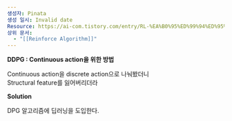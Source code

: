 ```yaml
---
생성자: Pinata
생성 일시: Invalid date
Resource: https://ai-com.tistory.com/entry/RL-%EA%B0%95%ED%99%94%ED%95%99%EC%8A%B5-%EC%95%8C%EA%B3%A0%EB%A6%AC%EC%A6%98-4-DDPG
상위 문서:
  - "[[Reinforce Algorithm]]"
---
```

**DDPG : Continuous action을 위한 방법**

Continuous action을 discrete action으로 나눠봤더니  
Structural feature를 잃어버리더라  

  

**Solution**

DPG 알고리즘에 딥러닝을 도입한다.